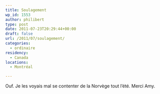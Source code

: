 ```yaml
---
title: Soulagement
wp_id: 1553
author: philibert
type: post
date: 2011-07-23T20:29:44+00:00
draft: false
url: /2011/07/soulagement/
categories:
  - ordinaire
residency:
  - Canada
locations:
  - Montréal

---
```

Ouf. Je les voyais mal se contenter de la Norvège tout l&rsquo;été. Merci Amy.